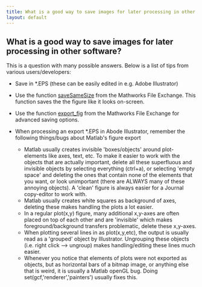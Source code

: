```yaml
---
title: What is a good way to save images for later processing in other software?
layout: default
---
```


## What is a good way to save images for later processing in other software?

This is a question with many possible answers. Below is a list of tips from various users/developers:

*  Save in *.EPS (these can be easily edited in e.g. Adobe Illustrator)

*  Use the function [saveSameSize](http://www.mathworks.com/matlabcentral/fileexchange/17868-savesamesize) from the Mathworks File Exchange. This function saves the the figure like it looks on-screen.

*  Use the function [export_fig](http://www.mathworks.com/matlabcentral/fileexchange/23629-exportfig) from the Mathworks File Exchange for advanced saving options.

*  When processing an export *.EPS in Abode Illustrator, remember the following things/bugs about Matlab's figure export
      - Matlab usually creates invisible 'boxes/objects' around plot-elements like axes, text, etc. To make it easier to work with the objects that are actually important, delete all these superfluous and invisible objects by selecting everything (ctrl+a), or selecting 'empty space' and deleting the ones that contain none of the elements that you want, or look unimportant (there are ALWAYS many of these annoying objects). A 'clean' figure is always easier for a Journal copy-editor to work with.
      - Matlab usually creates white squares as background of axes, deleting these makes handling the plots a lot easier.
      - In a regular plot(x,y) figure, many additional x,y-axes are often placed on top of each other and are 'invisible' which makes foreground/background transfers problematic, delete these x,y-axes.
      - When plotting several lines in as plot(x,y,etc), the output is usually read as a 'grouped' object by Illustrator. Ungrouping these objects (i.e. right click --> ungroup) makes handling/editing these lines much easier.
      - Whenever you notice that elements of plots were not exported as objects, but as horizontal bars of a bitmap image, or anything else that is weird, it is usually a Matlab openGL bug. Doing set(gcf,'renderer','painters') usually fixes this. 

